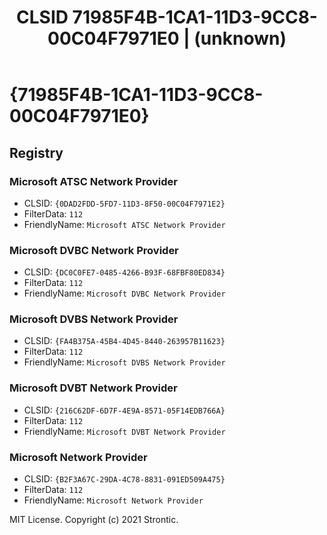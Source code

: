 ﻿---
title: "CLSID 71985F4B-1CA1-11D3-9CC8-00C04F7971E0 | (unknown)"
excerpt: What is COM-Object CLSID 71985F4B-1CA1-11D3-9CC8-00C04F7971E0?
---

# {71985F4B-1CA1-11D3-9CC8-00C04F7971E0}


## Registry


### Microsoft ATSC Network Provider

* CLSID: `{0DAD2FDD-5FD7-11D3-8F50-00C04F7971E2}`
* FilterData: `112`
* FriendlyName: `Microsoft ATSC Network Provider`

### Microsoft DVBC Network Provider

* CLSID: `{DC0C0FE7-0485-4266-B93F-68FBF80ED834}`
* FilterData: `112`
* FriendlyName: `Microsoft DVBC Network Provider`

### Microsoft DVBS Network Provider

* CLSID: `{FA4B375A-45B4-4D45-8440-263957B11623}`
* FilterData: `112`
* FriendlyName: `Microsoft DVBS Network Provider`

### Microsoft DVBT Network Provider

* CLSID: `{216C62DF-6D7F-4E9A-8571-05F14EDB766A}`
* FilterData: `112`
* FriendlyName: `Microsoft DVBT Network Provider`

### Microsoft Network Provider

* CLSID: `{B2F3A67C-29DA-4C78-8831-091ED509A475}`
* FilterData: `112`
* FriendlyName: `Microsoft Network Provider`

MIT License. Copyright (c) 2021 Strontic.


